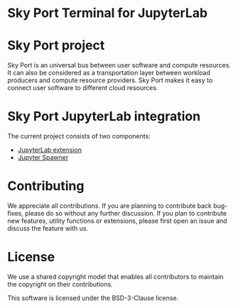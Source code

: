 Sky Port Terminal for JupyterLab
===============================

# Sky Port project

Sky Port is an universal bus between user software and compute resources.
It can also be considered as a transportation layer between workload producers
and compute resource providers. Sky Port makes it easy to connect user software
to different cloud resources.

# Sky Port JupyterLab integration

The current project consists of two components:

* [JupyterLab extension](https://github.com/skyworkflows/swm-jupyter-term/tree/master/extension)
* [Jupyter Spawner](https://github.com/skyworkflows/swm-jupyter-term/tree/master/spawner)


# Contributing

We appreciate all contributions. If you are planning to contribute back bug-fixes, please do so
without any further discussion. If you plan to contribute new features, utility functions or extensions,
please first open an issue and discuss the feature with us. 

# License

We use a shared copyright model that enables all contributors to maintain the copyright on their contributions.

This software is licensed under the BSD-3-Clause license.
